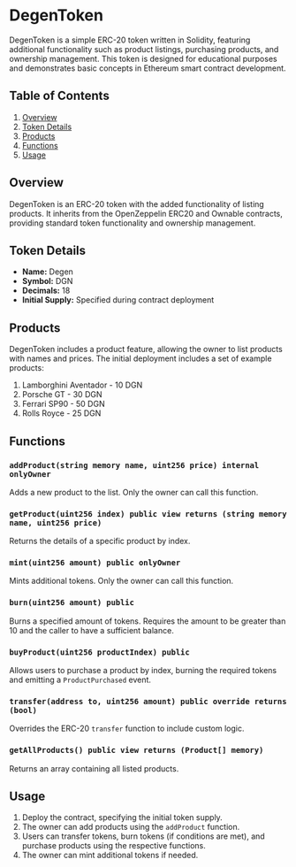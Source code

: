 # DegenToken

DegenToken is a simple ERC-20 token written in Solidity, featuring additional functionality such as product listings, purchasing products, and ownership management. This token is designed for educational purposes and demonstrates basic concepts in Ethereum smart contract development.

## Table of Contents

1. [Overview](#overview)
2. [Token Details](#token-details)
3. [Products](#products)
4. [Functions](#functions)
5. [Usage](#usage)

## Overview

DegenToken is an ERC-20 token with the added functionality of listing products. It inherits from the OpenZeppelin ERC20 and Ownable contracts, providing standard token functionality and ownership management.

## Token Details

- **Name:** Degen
- **Symbol:** DGN
- **Decimals:** 18
- **Initial Supply:** Specified during contract deployment

## Products

DegenToken includes a product feature, allowing the owner to list products with names and prices. The initial deployment includes a set of example products:

1. Lamborghini Aventador - 10 DGN
2. Porsche GT - 30 DGN
3. Ferrari SP90 - 50 DGN
4. Rolls Royce - 25 DGN

## Functions

### `addProduct(string memory name, uint256 price) internal onlyOwner`

Adds a new product to the list. Only the owner can call this function.

### `getProduct(uint256 index) public view returns (string memory name, uint256 price)`

Returns the details of a specific product by index.

### `mint(uint256 amount) public onlyOwner`

Mints additional tokens. Only the owner can call this function.

### `burn(uint256 amount) public`

Burns a specified amount of tokens. Requires the amount to be greater than 10 and the caller to have a sufficient balance.

### `buyProduct(uint256 productIndex) public`

Allows users to purchase a product by index, burning the required tokens and emitting a `ProductPurchased` event.

### `transfer(address to, uint256 amount) public override returns (bool)`

Overrides the ERC-20 `transfer` function to include custom logic.

### `getAllProducts() public view returns (Product[] memory)`

Returns an array containing all listed products.

## Usage

1. Deploy the contract, specifying the initial token supply.
2. The owner can add products using the `addProduct` function.
3. Users can transfer tokens, burn tokens (if conditions are met), and purchase products using the respective functions.
4. The owner can mint additional tokens if needed.
